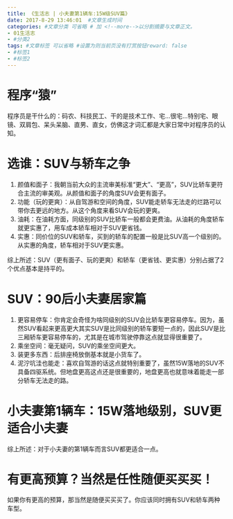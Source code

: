 ```yaml
---
title: 《生活志 | 小夫妻第1辆车:15W级SUV篇》
date: 2017-8-29 13:46:01  #文章生成时间
categories: #文章分类 可省略 # 加 <!--more-->以分割摘要与文章正文。
- 01生活志
- #分类2
tags: #文章标签 可以省略 #设置为则当前页没有打赏按钮reward: false
- #标签1
- #标签2
---
```

# 程序“猿” #
程序员是干什么的：码农、科技民工、干的是技术工作、宅...很宅...特别宅、眼镜、双肩包、呆头呆脑、直男、直女，仿佛这才词汇都是大家日常中对程序员的认知。

# 选谁：SUV与轿车之争 #
1. 颜值和面子：我朝当前大众的主流审美标准“更大”、“更高”，SUV比轿车更符合主流的审美观。从颜值和面子的角度SUV会更有面子。
2. 功能（玩的更爽）：从自驾游和空间的角度，SUV能走轿车无法走的烂路可以带你去更远的地方。从这个角度来看SUV会玩的更爽。
3. 油耗：在油耗方面，同级别的SUV比轿车一般都会更费油。从油耗的角度轿车就更实惠了，用车成本轿车相对于SUV更省钱。
4. 实惠：同价位的SUV和轿车，买到的轿车的配置一般是比SUV高一个级别的。从实惠的角度，轿车相对于SUV更实惠。

<!--more-->

综上所述：SUV（更有面子、玩的更爽）和轿车（更省钱、更实惠）分别占据了2个优点基本是持平的。

# SUV：90后小夫妻居家篇 #
1. 更容易停车：你肯定会奇怪为啥同级别的SUV会比轿车更容易停车。因为，虽然SUV看起来更高更大其实SUV是比同级别的轿车要短一点的，因此SUV是比三厢轿车更容易停车的，尤其是在城市驾驶停靠这点就显得很重要了。
2. 乘坐空间：毫无疑问，SUV的乘坐空间更大。
2. 装更多东西：后排座椅放倒基本就是小货车了。
3. 泥泞坑洼也能走：喜欢自驾游的话这点就特别重要了，虽然15W落地的SUV不具备四驱系统。但地盘更高这点还是很重要的，地盘更高也就意味着能走一部分轿车无法走的路。

# 小夫妻第1辆车：15W落地级别，SUV更适合小夫妻 #
综上所述：对于小夫妻的第1辆车而言SUV都更适合一点。

# 有更高预算？当然是任性随便买买买！ #
如果你有更高的预算，那当然是随便买买买了。你应该同时拥有SUV和轿车两种车型。
